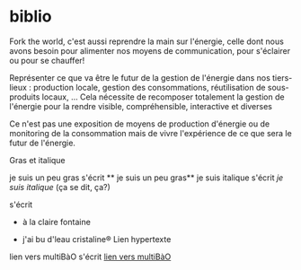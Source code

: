 # biblio

Fork the world, c'est aussi reprendre la main sur l'énergie, celle dont nous avons besoin pour alimenter nos moyens de communication, pour s'éclairer ou pour se chauffer!

Représenter ce que va être le futur de la gestion de l'énergie dans nos tiers-lieux :
production locale, gestion des consommations, réutilisation de sous-produits locaux, ...
Cela nécessite de recomposer totalement la gestion de l'énergie pour la rendre visible, compréhensible, interactive et diverses

Ce n'est pas une exposition de moyens de production d'énergie ou de monitoring de la consommation mais de vivre l'expérience de ce que sera le futur de l'énergie.

Gras et italique

je suis un peu gras s'écrit ** je suis un peu gras** je suis italique s'écrit *je suis italique* (ça se dit, ça?)

 
s'écrit

* à la claire fontaine

* j'ai bu d'leau cristaline®
Lien hypertexte

lien vers multiBàO s'écrit [lien vers multiBàO](http://multibao.org)


